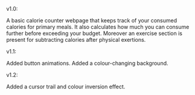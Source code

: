 v1.0:

A basic calorie counter webpage that keeps track of your consumed calories for primary meals. 
It also calculates how much you can consume further before exceeding your budget. 
Moreover an exercise section is present for subtracting calories after physical exertions.

v1.1:

Added button animations.
Added a colour-changing background.

v1.2:

Added a cursor trail and colour inversion effect.
